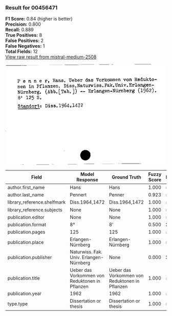 ### Result for 00456471
**F1 Score:** 0.84 (higher is better)<br>**Precision:** 0.800<br>**Recall:** 0.889<br>**True Positives:** 8<br>**False Positives:** 2<br>**False Negatives:** 1<br>**Total Fields:** 12<br>[View raw result from mistral-medium-2508](https://github.com/RISE-UNIBAS/humanities_data_benchmark/blob/main/results/2025-10-01/T0179/request_T0179_00456471.json)

<img src="https://github.com/RISE-UNIBAS/humanities_data_benchmark/blob/main/benchmarks/zettelkatalog/images/00456471.jpg?raw=true" alt="00456471" width="600px">

| Field | Model Response | Ground Truth | Fuzzy Score | Match |
|-------|----------------|--------------|-------------|-------|
| author.first_name | Hans | Hans | 1.000 | ✅ |
| author.last_name | Pennert | Penner | 0.923 | ✅ |
| library_reference.shelfmark | Diss.1964,1472 | Diss.1964,1472 | 1.000 | ✅ |
| library_reference.subjects | None | None | 1.000 | ✅ |
| publication.editor | None | None | 1.000 | ✅ |
| publication.format | 8° | 8' | 0.500 | ❌ |
| publication.pages | 125 | 125 | 1.000 | ✅ |
| publication.place | Erlangen-Nürnberg | Erlangen-Nürnberg | 1.000 | ✅ |
| publication.publisher | Naturwiss. Fak. Univ. Erlangen-Nürnberg | None | 0.000 | ❌ |
| publication.title | Ueber das Vorkommen von Reduktonen in Pflanzen | Ueber das Vorkommen von Reduktonen in Pflanzen | 1.000 | ✅ |
| publication.year | 1962 | 1962 | 1.000 | ✅ |
| type.type | Dissertation or thesis | Dissertation or thesis | 1.000 | ✅ |
